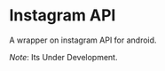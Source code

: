 
Instagram API
============
A wrapper on instagram API for android.

_Note_: Its Under Development.
